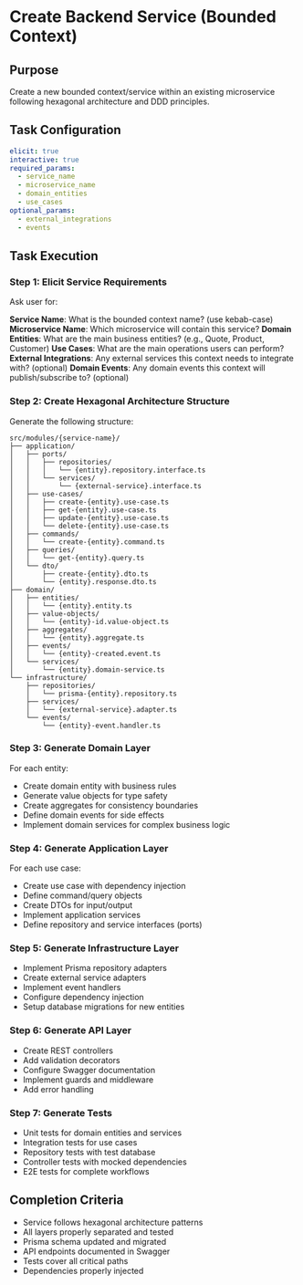 # Create Backend Service (Bounded Context)

## Purpose
Create a new bounded context/service within an existing microservice following hexagonal architecture and DDD principles.

## Task Configuration
```yaml
elicit: true
interactive: true
required_params:
  - service_name
  - microservice_name
  - domain_entities
  - use_cases
optional_params:
  - external_integrations
  - events
```

## Task Execution

### Step 1: Elicit Service Requirements
Ask user for:

**Service Name**: What is the bounded context name? (use kebab-case)
**Microservice Name**: Which microservice will contain this service?
**Domain Entities**: What are the main business entities? (e.g., Quote, Product, Customer)
**Use Cases**: What are the main operations users can perform?
**External Integrations**: Any external services this context needs to integrate with? (optional)
**Domain Events**: Any domain events this context will publish/subscribe to? (optional)

### Step 2: Create Hexagonal Architecture Structure
Generate the following structure:

```
src/modules/{service-name}/
├── application/
│   ├── ports/
│   │   ├── repositories/
│   │   │   └── {entity}.repository.interface.ts
│   │   └── services/
│   │       └── {external-service}.interface.ts
│   ├── use-cases/
│   │   ├── create-{entity}.use-case.ts
│   │   ├── get-{entity}.use-case.ts
│   │   ├── update-{entity}.use-case.ts
│   │   └── delete-{entity}.use-case.ts
│   ├── commands/
│   │   └── create-{entity}.command.ts
│   ├── queries/
│   │   └── get-{entity}.query.ts
│   └── dto/
│       ├── create-{entity}.dto.ts
│       └── {entity}.response.dto.ts
├── domain/
│   ├── entities/
│   │   └── {entity}.entity.ts
│   ├── value-objects/
│   │   └── {entity}-id.value-object.ts
│   ├── aggregates/
│   │   └── {entity}.aggregate.ts
│   ├── events/
│   │   └── {entity}-created.event.ts
│   └── services/
│       └── {entity}.domain-service.ts
└── infrastructure/
    ├── repositories/
    │   └── prisma-{entity}.repository.ts
    ├── services/
    │   └── {external-service}.adapter.ts
    └── events/
        └── {entity}-event.handler.ts
```

### Step 3: Generate Domain Layer
For each entity:
- Create domain entity with business rules
- Generate value objects for type safety
- Create aggregates for consistency boundaries
- Define domain events for side effects
- Implement domain services for complex business logic

### Step 4: Generate Application Layer
For each use case:
- Create use case with dependency injection
- Define command/query objects
- Create DTOs for input/output
- Implement application services
- Define repository and service interfaces (ports)

### Step 5: Generate Infrastructure Layer
- Implement Prisma repository adapters
- Create external service adapters
- Implement event handlers
- Configure dependency injection
- Setup database migrations for new entities

### Step 6: Generate API Layer
- Create REST controllers
- Add validation decorators
- Configure Swagger documentation
- Implement guards and middleware
- Add error handling

### Step 7: Generate Tests
- Unit tests for domain entities and services
- Integration tests for use cases
- Repository tests with test database
- Controller tests with mocked dependencies
- E2E tests for complete workflows

## Completion Criteria
- Service follows hexagonal architecture patterns
- All layers properly separated and tested
- Prisma schema updated and migrated
- API endpoints documented in Swagger
- Tests cover all critical paths
- Dependencies properly injected